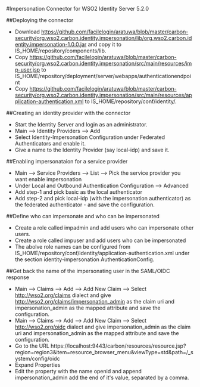 #Impersonation Connector for WSO2 Identity Server 5.2.0

##Deploying the connector

* Download https://github.com/facilelogin/aratuwa/blob/master/carbon-security/org.wso2.carbon.identity.impersonation/lib/org.wso2.carbon.identity.impersonation-1.0.0.jar and copy it to IS_HOME/repository/components/lib. 
* Copy https://github.com/facilelogin/aratuwa/blob/master/carbon-security/org.wso2.carbon.identity.impersonation/src/main/resources/imp-user.jsp to IS_HOME/repository/deployment/server/webapps/authenticationendpoint
* Copy https://github.com/facilelogin/aratuwa/blob/master/carbon-security/org.wso2.carbon.identity.impersonation/src/main/resources/application-authentication.xml to IS_HOME/repository/conf/identity/.

##Creating an identity provider with the connector
* Start the Identity Server and login as an administrator.
* Main --> Identity Providers --> Add
* Select Identity-Impersonation Configuration under Federated Authenticators and enable it. 
* Give a name to the Identity Provider (say local-idp) and save it.

##Enabling impersonataion for a service provider
* Main --> Service Providers --> List --> Pick the service provider you want enable impersonation
* Under Local and Outbound Authentication Configuration --> Advanced
* Add step-1 and pick basic as the local authenticator
* Add step-2 and pick local-idp (with the impersonation authenticator) as the federated authenticator - and save the configuration.

##Define who can impersonate and who can be impersonated
* Create a role called impadmin and add users who can impersonate other users.
* Create a role called impuser and add users who can be impersonated
* The abolve role names can be configured from IS_HOME/repository/conf/identity/application-authentication.xml under the section identity-impersonation AuthenticationConfig.

##Get back the name of the impersonating user in the SAML/OIDC response
* Main --> Claims --> Add --> Add New Claim --> Select http://wso2.org/claims dialect and give http://wso2.org/claims/impersonation_admin as the claim uri and impersonation_admin as the mapped attribute and save the configuration.
* Main --> Claims --> Add --> Add New Claim --> Select http://wso2.org/oidc dialect and give impersonation_admin as the claim uri and impersonation_admin as the mapped attribute and save the configuration.
* Go to the URL https://localhost:9443/carbon/resources/resource.jsp?region=region3&item=resource_browser_menu&viewType=std&path=/_system/config/oidc 
* Expand Properties
* Edit the property with the name openid and append impersonation_admin add the end of it's value, separated by a comma.

